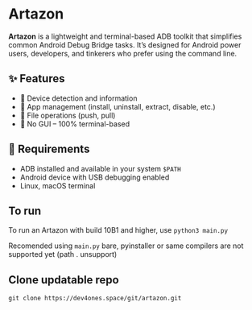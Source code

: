 # Artazon

**Artazon** is a lightweight and terminal-based ADB toolkit that simplifies common Android Debug Bridge tasks. It’s designed for Android power users, developers, and tinkerers who prefer using the command line.

## ✨ Features

- 📱 Device detection and information
- 🧰 App management (install, uninstall, extract, disable, etc.)
- 📂 File operations (push, pull)
- 🐚 No GUI – 100% terminal-based

## 🧾 Requirements

- ADB installed and available in your system `$PATH`
- Android device with USB debugging enabled
- Linux, macOS terminal

## To run

To run an Artazon with build 10B1 and higher, use `python3 main.py`

Recomended using `main.py` bare, pyinstaller or same compilers are not supported yet (path . unsupport)

## Clone updatable repo

`git clone https://dev4ones.space/git/artazon.git`
